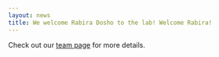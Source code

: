 ```yaml
---
layout: news
title: We welcome Rabira Dosho to the lab! Welcome Rabira!
---
```


Check out our <a href="/team">team page</a> for more details.